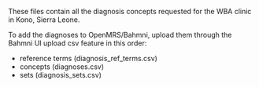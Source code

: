These files contain all the diagnosis concepts requested for the WBA clinic in Kono, Sierra Leone.

To add the diagnoses to OpenMRS/Bahmni, upload them through the Bahmni UI upload csv feature in this order:

* reference terms (diagnosis_ref_terms.csv)
* concepts (diagnoses.csv)
* sets (diagnosis_sets.csv)


